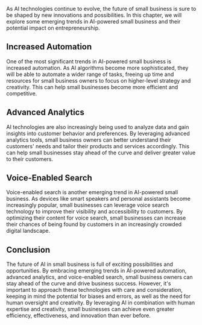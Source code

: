 
As AI technologies continue to evolve, the future of small business is sure to be shaped by new innovations and possibilities. In this chapter, we will explore some emerging trends in AI-powered small business and their potential impact on entrepreneurship.

Increased Automation
--------------------

One of the most significant trends in AI-powered small business is increased automation. As AI algorithms become more sophisticated, they will be able to automate a wider range of tasks, freeing up time and resources for small business owners to focus on higher-level strategy and creativity. This can help small businesses become more efficient and competitive.

Advanced Analytics
------------------

AI technologies are also increasingly being used to analyze data and gain insights into customer behavior and preferences. By leveraging advanced analytics tools, small business owners can better understand their customers' needs and tailor their products and services accordingly. This can help small businesses stay ahead of the curve and deliver greater value to their customers.

Voice-Enabled Search
--------------------

Voice-enabled search is another emerging trend in AI-powered small business. As devices like smart speakers and personal assistants become increasingly popular, small businesses can leverage voice search technology to improve their visibility and accessibility to customers. By optimizing their content for voice search, small businesses can increase their chances of being found by customers in an increasingly crowded digital landscape.

Conclusion
----------

The future of AI in small business is full of exciting possibilities and opportunities. By embracing emerging trends in AI-powered automation, advanced analytics, and voice-enabled search, small business owners can stay ahead of the curve and drive business success. However, it's important to approach these technologies with care and consideration, keeping in mind the potential for biases and errors, as well as the need for human oversight and creativity. By leveraging AI in combination with human expertise and creativity, small businesses can achieve even greater efficiency, effectiveness, and innovation than ever before.
